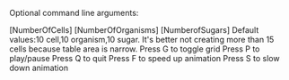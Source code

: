 Optional command line arguments:

[NumberOfCells] [NumberOfOrganisms] [NumberofSugars]
Default values:10 cell,10 organism,10 sugar. It's better not creating more than 15 cells because table area is narrow.
Press G to toggle grid
Press P to play/pause
Press Q to quit
Press F to speed up animation
Press S to slow down animation
